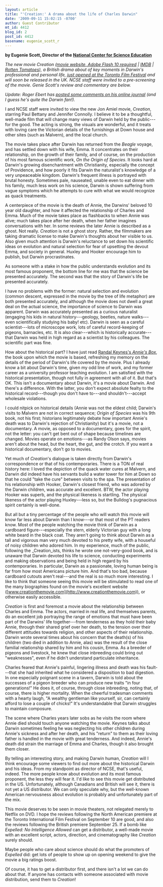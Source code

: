 ```yaml
---
layout: article
title: "'Creation:' A drama about the life of Charles Darwin"
date: '2009-09-11 15:02:15 -0700'
author: Guest Contributor
mt_id: 4412
blog_id: 2
post_id: 4412
basename: eugenie_scott_r
---
```

**by Eugenie Scott,  Director of the [National Center for Science Education](http://www.ncseweb.org)**

<img src="http://vancouver.24hrs.ca/Entertainment/2009/07/14/creation250.jpg" alt="" style="float:left;" />_The new movie _Creation_ ([movie website, Adobe Flash 10 required](http://creationthemovie.com) | [IMDB](http://www.imdb.com/title/tt0974014/) | [Rotten Tomatoes](http://www.rottentomatoes.com/m/1205717/#)), a British drama about of key moments in Darwin's professional and personal life, [just opened at the Toronto Film Festival](http://www.reuters.com/article/entertainmentNews/idUSTRE58A10K20090911) and will soon be released in the UK.  NCSE staff were invited to a pre-screening of the movie. Genie Scott's review and commentary are below._

_Update: Roger Ebert has [posted some comments on his online journal](http://blogs.suntimes.com/ebert/2009/09/tiff_4_darwin_walks_out_on_gen.html) (and I guess he's quite the Darwin fan!)._

I and NCSE staff were invited to view the new Jon Amiel movie, _Creation_, starring Paul Bettany and Jennifer Connolly. I believe it to be a thoughtful, well-made film that will change many views of Darwin held by the public---for the good. The acting is strong, the visuals are wonderful, and it treats with loving care the Victorian details of the furnishings at Down house and other sites (such as Malvern), and the local church. 

The movie takes place after Darwin has returned from the _Beagle_ voyage, and has settled down with his wife, Emma. It concentrates on their relationship, on the growth of their family, and of course, on the production of his most famous scientific work, _On the Origin of Species_. It looks hard at Darwin's growing disenchantment with Christianity, especially the concept of Providence, and how poorly it fits Darwin the naturalist's knowledge of a very unpeaceable kingdom. Darwin's frequent illness is portrayed with brutal honesty. Sometimes pale, nauseated, unable even to eat dinner with his family, much less work on his science, Darwin is shown suffering from vague symptoms which he attempts to cure with what we would recognize as quack treatments. 

A centerpiece of the movie is the death of Annie, the Darwins' beloved 10 year old daughter, and how it affected the relationship of Charles and Emma. Much of the movie takes place as flashbacks to when Annie was alive; much takes place after her death, when her father imagines conversations with her. In some reviews the later Annie is described as a ghost. Not really. _Creation_ is not a ghost story. Rather, the filmmakers are taking dramatic license to make Darwin's thoughts about her visible to us.  Also given much attention is Darwin's reluctance to set down his scientific ideas on evolution and natural selection for fear of upsetting the devout Emma, and society in general. Huxley and Hooker encourage him to publish, but Darwin procrastinates.

As someone with a stake in how the public understands evolution and its most famous proponent, the bottom line for me was that the science be presented accurately. The second was that the story of Darwin's life be presented accurately. 

I have no problems with the former: natural selection and evolution (common descent, expressed in the movie by the tree of life metaphor) are both presented accurately, and although the movie does not dwell a great deal on the actual science, the importance of science to Darwin was apparent. Darwin was accurately presented as a curious naturalist (engaging his kids in natural history---geology, beetles, nature walks---even scientifically studying his baby! etc). Darwin is seen as a careful scientist---lots of microscope work, lots of careful record-keeping of pigeons, barnacles, etc. It is also clear---which is historically accurate---that Darwin was held in high regard as a scientist by his colleagues. The scientific part was fine. 

How about the historical part? I have just read [Randal Keynes's _Annie's Box_](http://www.amazon.com/Annies-Box-Charles-Daughter-Evolution/dp/1841150606/), the book upon which the movie is based, refreshing my memory on the details of the period of Darwin's life covered by the movie. Plus I already know a bit about Darwin's time, given my odd line of work, and my former career as a university professor teaching evolution. I am satisfied with the historical presentation, though not fully in agreement with all of it. But that's OK. This isn't a documentary about Darwin, it's a movie about Darwin. And there's a difference. With the latter, you don't expect absolute fealty to the historical record---though you don't have to---and shouldn't---accept wholesale violations. 

I could nitpick on historical details (Annie was not the eldest child; Darwin's visits to Malvern are not in correct sequence; _Origin of Species_ was his 9th book, not his first; historians legitimately debate how important Annie's death was to Darwin's rejection of Christianity) but it's a movie, not a documentary. A movie, as opposed to a documentary, goes for the spirit, not the letter: you can't get bent out of shape because timelines are changed. Movies operate on emotions---as Randy Olson says, movies aren't about the head, but the heart, the gut, and the crotch. If you want a historical documentary, don't go to movies. 

Yet much of _Creation_'s dialogue is taken directly from Darwin's correspondence or that of his contemporaries.  There is a TON of real history here: I loved the depiction of the quack water cures at Malvern, and Darwin did indeed have his servants build a water tower for him at Down so that he could "take the cure" between visits to the spa. The presentation of his relationship with Hooker, Darwin's closest friend, who was adored by the Darwin children, was accurate and excellent. BTW, the actor playing Hooker was superb, and the physical likeness is startling. The physical likeness of the actor playing Huxley---less so, but the Bulldog's pugnacious spirit certainly is well-done. 

But all but a tiny percentage of the people who will watch this movie will know far less about Darwin than I know---or that most of the PT readers know. Most of the people watching the movie think of Darwin as a cardboard figure---especially the stern, elderly Victorian guy with a long white beard in the black coat. They aren't going to think about Darwin as a tall and vigorous man very much devoted to his pretty wife, with a houseful of noisy children who adored him.  In my experience, much of the public, following the _Creation_ists, thinks he wrote one not-very-good book, and is unaware that Darwin devoted his life to science, conducting experiments and making observations and being held in high regard by his contemporaries. In particular, Darwin as a passionate, loving human being is far from how most Americans picture him. And that's too bad, because cardboard cutouts aren't real---and the real is so much more interesting. I like to think that someone seeing this movie will be stimulated to read one of the many biographies found on the movie's excellent website ([www.creationthemovie.com](http://www.creationthemovie.com)), or otherwise easily accessible. 

_Creation_ is first and foremost a movie about the relationship between Charles and Emma. The actors, married in real life, and themselves parents, do an excellent job portraying the range of emotions that must have been part of the Darwins' life together---from tenderness as they hold their baby Annie, through their shared grief over her death, to the tension over their different attitudes towards religion, and other aspects of their relationship. Darwin wrote several times about his concern that the death(s) of his children (two died in addition to Annie, alas) was the result of the close familial relationship shared by him and his cousin, Emma. As a breeder of pigeons and livestock, he knew that close inbreeding could bring out "weaknesses", even if he didn't understand particulate inheritance.

Charles feared that Annie's painful, lingering illness and death was his fault---that she had inherited what he considered a disposition to bad digestion. In one especially poignant scene in a tavern, Darwin is told about the successes of a pigeon breeder who can produce new traits "in four generations!" He does it, of course, through close inbreeding, noting that, of course, there is higher mortality. When the cheerful tradesman comments with a hearty laugh, "A wealthy gentleman like yourself, sir, can certainly afford to lose a couple of chicks!" It's understandable that Darwin struggles to maintain composure. 

The scene where Charles years later sobs as he visits the room where Annie died should touch anyone watching the movie. Keynes talks about Darwin sometimes feeling he was neglecting his other children during Annie's sickness and after her death, and his "return" to them as their loving father is handled in the movie with great tenderness. And indeed, Annie's death did strain the marriage of Emma and Charles, though it also brought them closer.

By telling an interesting story, and making Darwin human, _Creation_ will I think encourage some viewers to find out more about the historical Darwin and his ideas. From my standpoint as director of NCSE, that's useful, indeed. The more people know about evolution and its most famous proponent, the less they will fear it. I'd like to see this movie get distributed in the US. Unfortunately, although Canadians and British will see it, there is not yet a US distributor. We can only speculate why, but the well-known American nervousness about evolution is probably and unfortunately part of the mix.

This movie deserves to be seen in movie theaters, not relegated merely to Netflix on DVD. I hope the reviews following the North American premiere at the Toronto International Film Festival on September 10 are good, and also the reviews following the British premiere September 25. If a bomb like _Expelled: No Intelligence Allowed_ can get a distributor, a well-made movie with an excellent script, actors, direction, and cinematography like _Creation_ surely should.

Maybe people who care about science should do what the promoters of _Expelled_ did: get lots of people to show up on opening weekend to give the movie a big ratings boost. 

Of course, it has to get a distributor first, and there isn't a lot we can do about that. If anyone has contacts with someone associated with movie distribution, send them to _Creation_!
